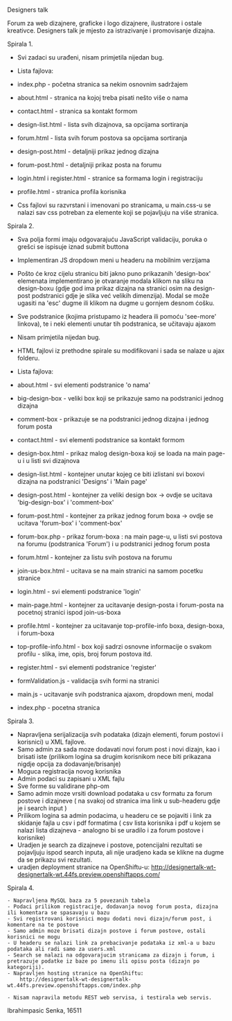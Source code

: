 #

Designers talk

Forum za web dizajnere, graficke i logo dizajnere, ilustratore i ostale kreativce. Designers talk je mjesto za istrazivanje i promovisanje dizajna.

Spirala 1.
  - Svi zadaci su urađeni, nisam primjetila nijedan bug.
  - Lista fajlova:
   - index.php - početna stranica sa nekim osnovnim sadržajem
   - about.html - stranica na kojoj treba pisati nešto više o nama
   - contact.html - stranica sa kontakt formom
   - design-list.html - lista svih dizajnova, sa opcijama sortiranja
   - forum.html - lista svih forum postova sa opcijama sortiranja
   - design-post.html - detaljniji prikaz jednog dizajna
   - forum-post.html - detaljniji prikaz posta na forumu
   - login.html i register.html - stranice sa formama login i registraciju
   - profile.html - stranica profila korisnika

   - Css fajlovi su razvrstani i imenovani po stranicama, u main.css-u se nalazi sav css potreban za elemente koji se pojavljuju na više      stranica.


Spirala 2.

  - Sva polja formi imaju odgovarajuću JavaScript validaciju, poruka o grešci se ispisuje iznad submit buttona
  - Implementiran JS dropdown meni u headeru na mobilnim verzijama
  - Pošto će kroz cijelu stranicu biti jakno puno prikazanih 'design-box' elemenata implementirano je otvaranje modala klikom na sliku na design-boxu (gdje god ima prikaz dizajna na stranici osim na design-post podstranici gdje je slika već velikih dimenzija). Modal se može ugasiti na 'esc' dugme ili klikom na dugme u gornjem desnom ćošku.
  - Sve podstranice (kojima pristupamo iz headera ili pomoću 'see-more' linkova), te i neki elementi unutar tih podstranica, se učitavaju ajaxom
  - Nisam primjetila nijedan bug.
  - HTML fajlovi iz prethodne spirale su modifikovani i sada se nalaze u ajax folderu.

  - Lista fajlova:

   - about.html - svi elementi podstranice 'o nama'
   - big-design-box - veliki box koji se prikazuje samo na podstranici jednog dizajna
   - comment-box - prikazuje se na podstranici jednog dizajna i jednog forum posta
   - contact.html - svi elementi podstranice sa kontakt formom
   - design-box.html - prikaz malog design-boxa koji se loada na main page-u i u listi svi dizajnova
   - design-list.html - kontejner unutar kojeg ce biti izlistani svi boxovi dizajna na podstranici 'Designs' i 'Main page'
   - design-post.html - kontejner za veliki design box -> ovdje se ucitava 'big-design-box' i 'comment-box'

   - forum-post.html - kontejner za prikaz jednog forum boxa -> ovdje se ucitava 'forum-box' i 'comment-box'
   - forum-box.php - prikaz forum-boxa : na main page-u, u listi svi postova na forumu (podstranica 'Forum') i u podstranici jednog forum posta
   - forum.html - kontejner za listu svih postova na forumu

   - join-us-box.html - ucitava se na main stranici na samom pocetku stranice
   - login.html - svi elementi podstranice 'login'
   - main-page.html - kontejner za ucitavanje design-posta i forum-posta na pocetnoj stranici ispod join-us-boxa
   - profile.html - kontejner za ucitavanje top-profile-info boxa, design-boxa, i forum-boxa
   - top-profile-info.html - box koji sadrzi osnovne informacije o svakom profilu - slika, ime, opis, broj forum postova itd.
   - register.html - svi elementi podstranice 'register'


   - formValidation.js - validacija svih formi na stranici
   - main.js - ucitavanje svih podstranica ajaxom, dropdown meni, modal

   - index.php - pocetna stranica

Spirala 3.

  - Napravljena serijalizacija svih podataka (dizajn elementi, forum postovi i korisnici) u XML fajlove.
  - Samo admin za sada moze dodavati novi forum post i novi dizajn, kao i brisati iste (prilikom logina sa drugim korisnikom nece biti prikazana nigdje opcija za dodavanje/brisanje)
  - Moguca registracija novog korisnika
  - Admin podaci su zapisani u XML fajlu
  - Sve forme su validirane php-om
  - Samo admin moze vrsiti download podataka u csv formatu za forum postove i dizajneve ( na svakoj od stranica ima link u sub-headeru gdje je i search input )
  - Prilikom logina sa admin podacima, u headeru ce se pojaviti i link za skidanje fajla u csv i pdf formatima ( csv lista korisnika i pdf u kojem se nalazi lista dizajneva - analogno bi se uradilo i za forum postove i korisnike)
  - Uradjen je search za dizajneve i postove, potencijalni rezultati se pojavljuju ispod search inputa, ali nije uradjeno kada se klikne na dugme da se prikazu svi rezultati.
  - uradjen deployment stranice na OpenShiftu-u:
  http://designertalk-wt-designertalk-wt.44fs.preview.openshiftapps.com/

  Spirala 4.

    - Napravljena MySQL baza za 5 povezanih tabela
    - Podaci prilikom registracije, dodavanja novog forum posta, dizajna ili komentara se spasavaju u bazu
    - Svi registrovani korisnici mogu dodati novi dizajn/forum post, i komentare na te postove
    - Samo admin moze brisati dizajn postove i forum postove, ostali korisnici ne mogu
    - U headeru se nalazi link za prebacivanje podataka iz xml-a u bazu podataka ali radi samo za users.xml
    - Search se nalazi na odgovarajucim stranicama za dizajn i forum, i pretrazuje podatke iz baze po imenu ili opisu posta (dizajn po kategoriji).
    - Napravljen hosting stranice na OpenShiftu:
        http://designertalk-wt-designertalk-wt.44fs.preview.openshiftapps.com/index.php

    - Nisam napravila metodu REST web servisa, i testirala web servis.


Ibrahimpasic Senka, 16511
